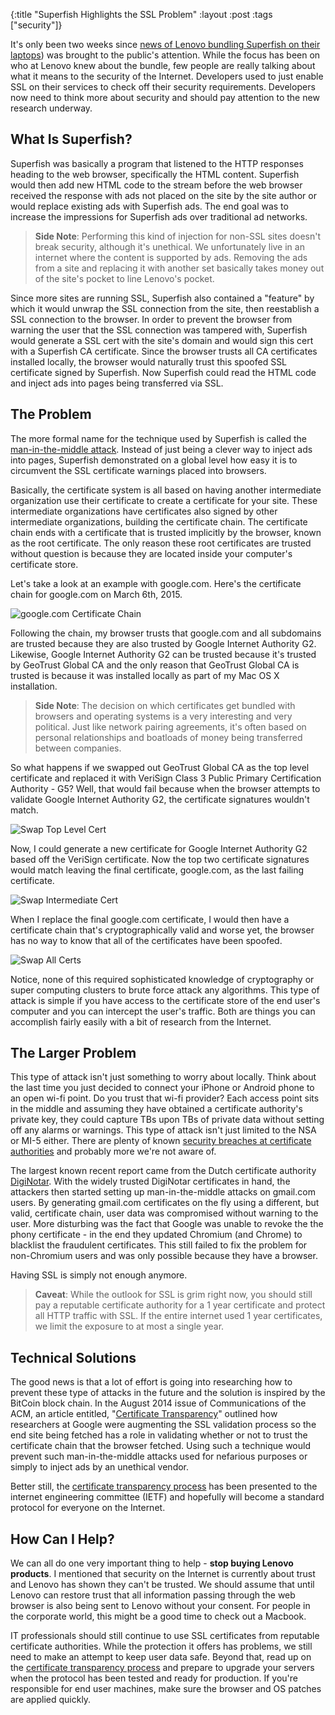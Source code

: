 {:title "Superfish Highlights the SSL Problem"
 :layout :post
 :tags ["security"]}

It's only been two weeks since
[news of Lenovo bundling Superfish on their laptops](http://arstechnica.com/security/2015/02/lenovo-pcs-ship-with-man-in-the-middle-adware-that-breaks-https-connections/))
was brought to the public's attention. While the focus has been on who at Lenovo knew about the bundle,
few people are really talking about what it means to the security of the Internet. Developers used to just
enable SSL on their services to check off their security requirements. Developers now need to think
more about security and should pay attention to the new research underway.


## What Is Superfish?

Superfish was basically a program that listened to the HTTP responses heading to the web browser, specifically
the HTML content. Superfish would then add new HTML code to the stream before the web browser received the response
with ads not placed on the site by the site author or would replace existing ads with Superfish ads. The end goal was
to increase the impressions for Superfish ads over traditional ad networks.

> __Side Note__:
> Performing this kind of injection for non-SSL sites doesn't break security, although it's unethical. We
> unfortunately live in an internet where the content is supported by ads. Removing the ads from a site and
> replacing it with another set basically takes money out of the site's pocket to line Lenovo's pocket.

Since more sites are running SSL, Superfish also contained a "feature" by which it would unwrap the SSL
connection from the site, then reestablish a SSL connection to the browser. In order to prevent the browser
from warning the user that the SSL connection was tampered with, Superfish would generate a SSL cert with
the site's domain and would sign this cert with a Superfish CA certificate. Since the browser trusts all
CA certificates installed locally, the browser would naturally trust this spoofed SSL certificate signed by
Superfish. Now Superfish could read the HTML code and inject ads into pages being transferred via SSL.


## The Problem

The more formal name for the technique used by Superfish is called the
[man-in-the-middle attack](https://www.owasp.org/index.php/Man-in-the-middle_attack).
Instead of just being a clever way to inject ads into pages, Superfish demonstrated on a global level how easy
it is to circumvent the SSL certificate warnings placed into browsers.

Basically, the certificate system is all based on having another intermediate organization use their
certificate to create a certificate for your site. These intermediate organizations have certificates also signed
by other intermediate organizations, building the certificate chain. The certificate chain ends with a certificate
that is trusted implicitly by the browser, known as the root certificate. The only reason these root certificates
are trusted without question is because they are located inside your computer's certificate store.

Let's take a look at an example with google.com. Here's the certificate chain for google.com on March 6th, 2015.

![google.com Certificate Chain](/posts/2015-03-06-superfish-highlights-the-ssl-problem/google_cert.png)

Following the chain, my browser trusts that google.com and all subdomains are trusted because they are also trusted
by Google Internet Authority G2. Likewise, Google Internet Authority G2 can be trusted because it's trusted by
GeoTrust Global CA and the only reason that GeoTrust Global CA is trusted is because it was installed locally as part
of my Mac OS X installation.

> __Side Note__: The decision on which certificates get bundled with browsers and operating systems is a
> very interesting and very political. Just like network pairing agreements, it's often based  on personal relationships
> and boatloads of money being transferred between companies.

So what happens if we swapped out GeoTrust Global CA as the top level certificate and replaced it with
VeriSign Class 3 Public Primary Certification Authority - G5? Well, that would fail because when the browser attempts
to validate Google Internet Authority G2, the certificate signatures wouldn't match.

![Swap Top Level Cert](/posts/2015-03-06-superfish-highlights-the-ssl-problem/ca_cert_swap.png)

Now, I could generate a new certificate for Google Internet Authority G2 based off the VeriSign certificate. Now
the top two certificate signatures would match leaving the final certificate, google.com, as the last failing certificate.

![Swap Intermediate Cert](/posts/2015-03-06-superfish-highlights-the-ssl-problem/l2_cert_swap.png)

When I replace the final google.com certificate, I would then have a certificate chain that's cryptographically valid
and worse yet, the browser has no way to know that all of the certificates have been spoofed.

![Swap All Certs](/posts/2015-03-06-superfish-highlights-the-ssl-problem/all_cert_swap.png)

Notice, none of this required sophisticated knowledge of cryptography or super computing clusters to brute force
attack any algorithms. This type of attack is simple if you have access to the certificate store of the end user's
computer and you can intercept the user's traffic. Both are things you can accomplish fairly easily with a bit
of research from the Internet.


## The Larger Problem

This type of attack isn't just something to worry about locally. Think about the last time you just decided to
connect your iPhone or Android phone to an open wi-fi point. Do you trust that wi-fi provider? Each access point
sits in the middle and assuming they have obtained a certificate authority's private key, they could capture TBs upon
TBs of private data without setting off any alarms or warnings. This type of attack isn't just limited to the NSA
or MI-5 either. There are plenty of known
[security breaches at certificate authorities](https://www.google.com/?gws_rd=ssl#q=certificate+authority+breach) and
probably more we're not aware of.

The largest known recent report came from the Dutch certificate authority
[DigiNotar](http://en.wikipedia.org/wiki/DigiNotar). With the widely
trusted DigiNotar certificates in hand, the attackers then started setting up man-in-the-middle attacks on gmail.com
users. By generating gmail.com certificates on the fly using a different, but valid, certificate chain, user data
was compromised without warning to the user. More disturbing was the fact that Google was unable to revoke the
the phony certificate - in the end they updated Chromium (and Chrome) to blacklist the fraudulent certificates. This
still failed to fix the problem for non-Chromium users and was only possible because they have a browser.

Having SSL is simply not enough anymore.

> __Caveat__: While the outlook for SSL is grim right now, you should still pay a reputable certificate authority
> for a 1 year certificate and protect all HTTP traffic with SSL. If the entire internet used 1 year certificates,
> we limit the exposure to at most a single year.


## Technical Solutions

The good news is that a lot of effort is going into researching how to prevent these type of attacks in the future
and the solution is inspired by the BitCoin block chain. In the August 2014 issue of Communications of the ACM,
an article entitled, "[Certificate Transparency](http://dl.acm.org/citation.cfm?id=2668154)" outlined how researchers
at Google were augmenting the
SSL validation process so the end site being fetched has a role in validating whether or not to trust the certificate
chain that the browser fetched. Using such a technique would prevent such man-in-the-middle attacks used for nefarious
purposes or simply to inject ads by an unethical vendor.

Better still, the [certificate transparency process](http://dl.acm.org/citation.cfm?id=2668154) has been presented
to the internet engineering committee (IETF) and hopefully will become a standard protocol for everyone on the Internet.


## How Can I Help?

We can all do one very important thing to help - __stop buying Lenovo products__. I mentioned that
security on the Internet is currently about trust and Lenovo has shown they can't be trusted. We should assume
that until Lenovo can restore trust that all information passing through the web browser is also being sent to
Lenovo without your consent. For people in the corporate world, this might be a good time to check out a
Macbook.

IT professionals should still continue to use SSL certificates from reputable certificate authorities. While the
protection it offers has problems, we still need to make an attempt to keep user data safe. Beyond that, read up
on the [certificate transparency process](http://www.certificate-transparency.org/) and prepare to upgrade your
servers when the protocol
has been tested and ready for production. If you're responsible for end user machines, make sure the browser and OS
patches are applied quickly.
